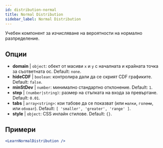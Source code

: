 ```yaml
---
id: distribution-normal
title: Normal Distribution
sidebar_label: Normal Distribution
---
```


Учебен компонент за изчисляване на вероятности на нормално разпределение.

## Опции

* __domain__ | `object`: обект от масиви `x` и `y` с началната и крайната точка за съответната ос. Default: `none`.
* __hideCDF__ | `boolean`: контролира дали да се скрият CDF графиките. Default: `false`.
* __minStDev__ | `number`: минимално стандартно отклонение. Default: `1`.
* __step__ | `(number|string)`: размер на стъпката на входа за превъртане. Default: `0.01`.
* __tabs__ | `array<string>`: кои табове да се показват (или `малки`, `големи`, или `обхват`). Default: `[
  'smaller',
  'greater',
  'range'
]`.
* __style__ | `object`: CSS инлайн стилове. Default: `{}`.


## Примери

```jsx live
<LearnNormalDistribution />
```

